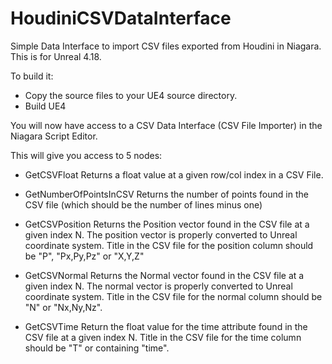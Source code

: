 # HoudiniCSVDataInterface

Simple Data Interface to import CSV files exported from Houdini in Niagara.
This is for Unreal 4.18.

To build it:
- Copy the source files to your UE4 source directory.
- Build UE4

You will now have access to a CSV Data Interface (CSV File Importer) in the Niagara Script Editor.

This will give you access to 5 nodes:

- GetCSVFloat
Returns a float value at a given row/col index in a CSV File.

- GetNumberOfPointsInCSV
Returns the number of points found in the CSV file (which should be the number of lines minus one)

- GetCSVPosition
Returns the Position vector found in the CSV file at a given index N.
The position vector is properly converted to Unreal coordinate system.
Title in the CSV file for the position column should be "P", "Px,Py,Pz" or "X,Y,Z" 

- GetCSVNormal
Returns the Normal vector found in the CSV file at a given index N.
The normal vector is properly converted to Unreal coordinate system.
Title in the CSV file for the normal column should be "N" or "Nx,Ny,Nz".

- GetCSVTime
Return the float value for the time attribute found in the CSV file at a given index N.
Title in the CSV file for the time column should be "T" or containing "time".